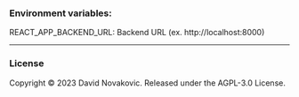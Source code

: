 ### Environment variables:
REACT_APP_BACKEND_URL: Backend URL (ex. http://localhost:8000)
***
### License
Copyright © 2023 David Novakovic. Released under the AGPL-3.0 License.